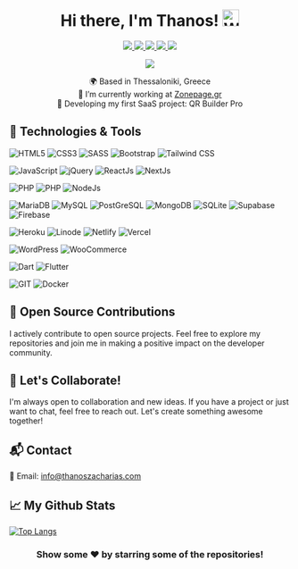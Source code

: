 <h1 align="center"> Hi there, I'm Thanos! <img src="https://raw.githubusercontent.com/nixin72/nixin72/master/wave.gif" alt="Waving hand animated gif" height="30" width="30" /> </h1>

<p align="center">
  <a href="https://www.thanoszacharias.com/"><img src="https://img.shields.io/badge/website-000000?style=for-the-badge&logo=About.me&logoColor=white"/> </a>
<a href="https://www.linkedin.com/in/thanos-zachariass/"><img src="https://img.shields.io/badge/LinkedIn-0077B5?style=for-the-badge&logo=linkedin&logoColor=white"/> </a>
<a href="https://www.upwork.com/freelancers/~01b85aca9da8b1c4ba"><img src="https://img.shields.io/badge/UpWork-6FDA44?style=for-the-badge&logo=Upwork&logoColor=white"/> </a>
<a href="mailto:info@thanoszacharias.com"><img src="https://img.shields.io/badge/Email-D14836?style=for-the-badge&logo=gmail&logoColor=white"/> </a>
<a href="https://www.instagram.com/zacharias.thanos/"><img src="https://img.shields.io/badge/Instagram-E4405F?style=for-the-badge&logo=instagram&logoColor=white"/> </a>
</p>

<p align="center"> <img src="https://komarev.com/ghpvc/?username=ZachariasAthanasios&label=Profile%20Visits&color=blue&style=plastic%22%20alt=%22ZachariasAthanasios" /> </p>

<div align="center">
  <div>🌍 Based in Thessaloniki, Greece</div>
  <div>💼 I’m currently working at <a target="_blank" href="https://zonepage.gr/">Zonepage.gr</a> </div>
  <div>🚀 Developing my first SaaS project: QR Builder Pro</div>
</div>

## 🔧 Technologies & Tools
![HTML5](https://img.shields.io/badge/html5-%23f06529.svg?style=for-the-badge&logo=html5&logoColor=white)
![CSS3](https://img.shields.io/badge/css3-%232965f1.svg?style=for-the-badge&logo=css3&logoColor=white)
![SASS](https://img.shields.io/badge/SASS-%23cc6699.svg?style=for-the-badge&logo=SASS&logoColor=white)
![Bootstrap](https://img.shields.io/badge/bootstrap-%23563D7C.svg?style=for-the-badge&logo=bootstrap&logoColor=white)
![Tailwind CSS](https://img.shields.io/badge/tailwind-%233490dc.svg?style=for-the-badge&logo=tailwindcss&logoColor=white)

![JavaScript](https://img.shields.io/badge/javascript-%23f0db4f.svg?style=for-the-badge&logo=javascript&logoColor=black)
![jQuery](https://img.shields.io/badge/jquery-%2378cff5.svg?style=for-the-badge&logo=jquery&logoColor=black)
![ReactJs](https://shields.io/badge/react-black?logo=react&style=for-the-badge)
![NextJs](https://img.shields.io/badge/next.js-000000?style=for-the-badge&logo=nextdotjs&logoColor=white)

![PHP](https://img.shields.io/badge/php-%238993be.svg?style=for-the-badge&logo=php&logoColor=white)
![PHP](https://img.shields.io/badge/Laravel-FF2D20?style=for-the-badge&logo=laravel&logoColor=white)
![NodeJs](https://img.shields.io/badge/Node.js-43853D?style=for-the-badge&logo=node.js&logoColor=white)

![MariaDB](https://img.shields.io/badge/MariaDB-003545?style=for-the-badge&logo=mariadb&logoColor=white)
![MySQL](https://img.shields.io/badge/mysql-%2300758F.svg?style=for-the-badge&logo=mysql&logoColor=white)
![PostGreSQL](https://img.shields.io/badge/postgreSQL-%230064a5.svg?style=for-the-badge&logo=postgresql&logoColor=white)
![MongoDB](https://img.shields.io/badge/mongodb-%233FA037.svg?style=for-the-badge&logo=mongodb&logoColor=white)
![SQLite](https://img.shields.io/badge/SQLite-07405E?style=for-the-badge&logo=sqlite&logoColor=white)
![Supabase](https://img.shields.io/badge/Supabase-181818?style=for-the-badge&logo=supabase&logoColor=white)
![Firebase](https://img.shields.io/badge/firebase-%23F5820D.svg?style=for-the-badge&logo=firebase)

![Heroku](https://img.shields.io/badge/Heroku-430098?style=for-the-badge&logo=heroku&logoColor=white)
![Linode](https://img.shields.io/badge/Linode-00A95C?style=for-the-badge&logo=Linode&logoColor=white)
![Netlify](https://img.shields.io/badge/Netlify-00C7B7?style=for-the-badge&logo=netlify&logoColor=white)
![Vercel](https://img.shields.io/badge/Vercel-000000?style=for-the-badge&logo=vercel&logoColor=white)
	
![WordPress](https://img.shields.io/badge/wordpress-%2300749C.svg?style=for-the-badge&logo=wordpress&logoColor=white)
![WooCommerce](https://img.shields.io/badge/woocommerce-%2396588a.svg?style=for-the-badge&logo=woocommerce&logoColor=white)

![Dart](https://img.shields.io/badge/dart-%230075BA.svg?style=for-the-badge&logo=dart&logoColor=white)
![Flutter](https://img.shields.io/badge/Flutter-%235ec9f7.svg?style=for-the-badge&logo=Flutter&logoColor=white)

![GIT](https://img.shields.io/badge/git-%23F1502F.svg?style=for-the-badge&logo=git&logoColor=white)
![Docker](https://img.shields.io/badge/docker-%23F1502F.svg?style=for-the-badge&logo=docker&logoColor=white)

## 🚀 Open Source Contributions
I actively contribute to open source projects. Feel free to explore my repositories and join me in making a positive impact on the developer community.

## 🌟 Let's Collaborate!
I'm always open to collaboration and new ideas. If you have a project or just want to chat, feel free to reach out. Let's create something awesome together!

## 📬 Contact
📧 Email: info@thanoszacharias.com

## 📈 My Github Stats
[![Top Langs](https://github-readme-stats.vercel.app/api/top-langs/?username=ZachariasAthanasios&hide=java,html,css&theme=radical)](https://github.com/anuraghazra/github-readme-stats)

<div align="center">

### Show some ❤️ by starring some of the repositories!

</div>
